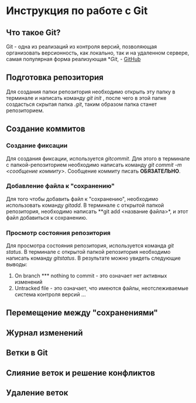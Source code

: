# Инструкция по работе с Git 

## Что такое Git?
Git - одна из реализаций из контроля версий, позволяющая организовать версионность, как локально, так и на удаленном сервере, самая популярная форма реализующая **Git*, - [GitHub](https://github.com)

## Подготовка репозитория 
Для создания папки репозитория необходимо открыть эту папку в терминале и написать команду *git init* , после чего в этой папке создасться скрытая папка *.git*, таким образом папка станет репозиторием.


## Создание коммитов

### Создание фиксации
Для создания фиксации, используется *gitcommit*. Для этого в терминале с папкой-репозиторием необходимо написать команду *git commit -m <сообщение коммиту>*. Сообщение коммиту писать **ОБЯЗАТЕЛЬНО**.  


### Добавление файла к "сохранению"
Для того чтобы добавить файл к "сохранению", необходимо использовать команду *gitadd*. В терминале с открытой папкой репозитория, необходимо написать **git add <название файла>*, и этот файл добавиться к сохранению.

### Просмотр состояния репозитория
Для просмотра состояния репозитория, используется команда *git status*. В терминале с открытой папкой репозитория необходимо написать команду *gitstatus*. В результате можно увидеть следующие выводы:
1. On branch  *** nothing to commit - это означает нет активных изменений
2. Untracked file - это означает, что имеются файлы, неотслеживаемые система контроля версий
... 


## Перемещение между "сохранениями"

## Журнал изменений 

## Ветки в Git 

## Слияние веток и решение конфликтов 

## Удаление веток 